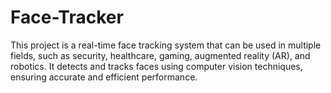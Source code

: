 # Face-Tracker
This project is a real-time face tracking system that can be used in multiple fields, such as security, healthcare, gaming, augmented reality (AR), and robotics. It detects and tracks faces using computer vision techniques, ensuring accurate and efficient performance.
